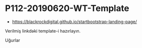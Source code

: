 # P112-20190620-WT-Template

- https://blackrockdigital.github.io/startbootstrap-landing-page/

Verilmiş linkdəki template-i hazırlayın.

Uğurlar 
